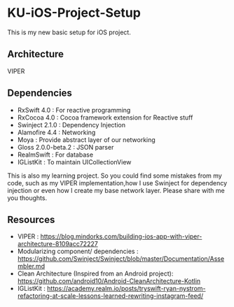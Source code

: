 # KU-iOS-Project-Setup

This is my new basic setup for iOS project.

## Architecture
VIPER

## Dependencies
- RxSwift 4.0 : For reactive programming
- RxCocoa 4.0 : Cocoa framework extension for Reactive stuff
- Swinject 2.1.0 : Dependency Injection
- Alamofire 4.4 : Networking
- Moya : Provide abstract layer of our networking
- Gloss 2.0.0-beta.2 : JSON parser
- RealmSwift : For database
- IGListKit : To maintain UICollectionView

This is also my learning project. So you could find some mistakes from my code, such as my VIPER implementation,how I use Swinject for dependency injection or even how I create my base network layer. 
Please share with me you thoughts.

## Resources
- VIPER : https://blog.mindorks.com/building-ios-app-with-viper-architecture-8109acc72227
- Modularizing component/ dependencies : https://github.com/Swinject/Swinject/blob/master/Documentation/Assembler.md
- Clean Architecture (Inspired from an Android project): https://github.com/android10/Android-CleanArchitecture-Kotlin
- IGListKit : https://academy.realm.io/posts/tryswift-ryan-nystrom-refactoring-at-scale-lessons-learned-rewriting-instagram-feed/
